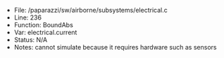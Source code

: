 * File: /paparazzi/sw/airborne/subsystems/electrical.c
* Line: 236
* Function: BoundAbs
* Var: electrical.current
* Status: N/A
* Notes: cannot simulate because it requires hardware such as sensors